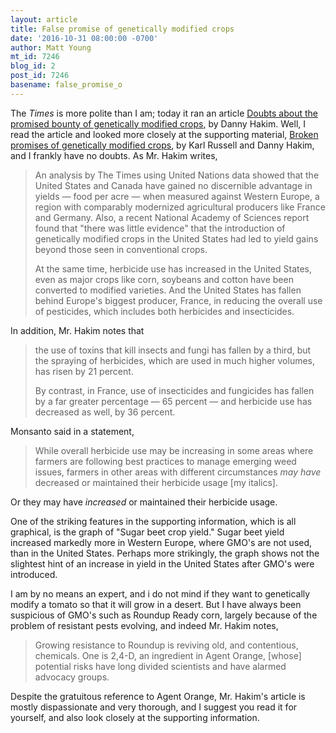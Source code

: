 ```yaml
---
layout: article
title: False promise of genetically modified crops
date: '2016-10-31 08:00:00 -0700'
author: Matt Young
mt_id: 7246
blog_id: 2
post_id: 7246
basename: false_promise_o
---
```

The _Times_ is more polite than I am; today it ran an article [Doubts about the promised bounty of genetically modified crops](http://www.nytimes.com/2016/10/30/business/gmo-promise-falls-short.html), by Danny Hakim.  Well, I read the article and looked more closely at the supporting material, [Broken promises of genetically modified crops](http://www.nytimes.com/interactive/2016/10/30/business/gmo-crops-pesticides.html), by Karl Russell and Danny Hakim, and I frankly have no doubts. As Mr. Hakim writes,

> An analysis by The Times using United Nations data showed that the United States and Canada have gained no discernible advantage in yields &mdash; food per acre &mdash; when measured against Western Europe, a region with comparably modernized agricultural producers like France and Germany. Also, a recent National Academy of Sciences report found that "there was little evidence" that the introduction of genetically modified crops in the United States had led to yield gains beyond those seen in conventional crops.
> 
> At the same time, herbicide use has increased in the United States, even as major crops like corn, soybeans and cotton have been converted to modified varieties. And the United States has fallen behind Europe's biggest producer, France, in reducing the overall use of pesticides, which includes both herbicides and insecticides.

In addition, Mr. Hakim notes that

> the use of toxins that kill insects and fungi has fallen by a third, but the spraying of herbicides, which are used in much higher volumes, has risen by 21 percent.
> 
> By contrast, in France, use of insecticides and fungicides has fallen by a far greater percentage &mdash; 65 percent &mdash; and herbicide use has decreased as well, by 36 percent.

Monsanto said in a statement,

> While overall herbicide use may be increasing in some areas where farmers are following best practices to manage emerging weed issues, farmers in other areas with different circumstances _may have_ decreased or maintained their herbicide usage \[my italics\].

Or they may have _increased_ or maintained their herbicide usage.

One of the striking features in the supporting information, which is all graphical, is the graph of "Sugar beet crop yield." Sugar beet yield increased markedly more in Western Europe, where GMO's are not used, than in the United States. Perhaps more strikingly, the graph shows not the slightest hint of an increase in yield in the United States after GMO's were introduced.

I am by no means an expert, and i do not mind if they want to genetically modify a tomato so that it will grow in a desert. But I have always been suspicious of GMO's such as Roundup Ready corn, largely because of the problem of resistant pests evolving, and indeed Mr. Hakim notes, 


> Growing resistance to Roundup is reviving old, and contentious, chemicals. One is 2,4-D, an ingredient in Agent Orange, \[whose\] potential risks have long divided scientists and have alarmed advocacy groups. 

Despite the gratuitous reference to Agent Orange, Mr. Hakim's article is mostly dispassionate and very thorough, and I suggest you read it for yourself, and also look closely at the supporting information.
